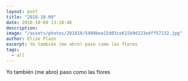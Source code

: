 ```yaml
---
layout: post
title: "2018-10-09"
date: 2018-10-09 13:18:46
description: 
image: "/assets/photos/201810/5409bea15d03ce615b9d223edff57132.jpg"
author: Elise Plain
excerpt: Yo también (me abro) paso como las flores
tags: 
  - all
---
```


Yo también (me abro) paso como las flores
<p></p>
